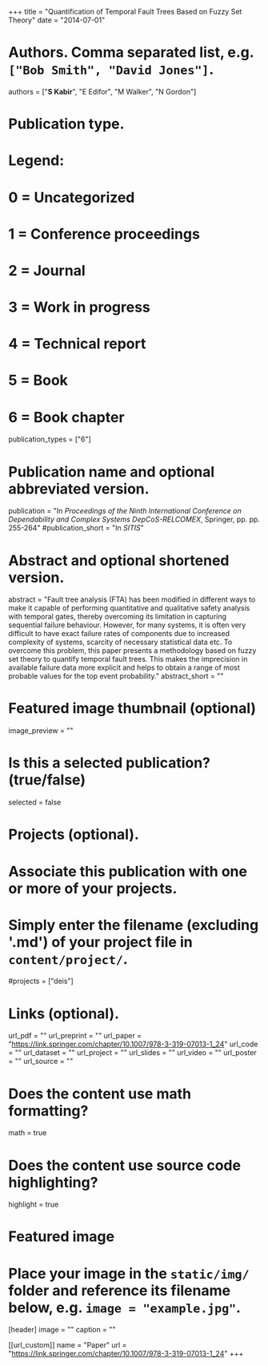 +++
title = "Quantification of Temporal Fault Trees Based on Fuzzy Set Theory"
date = "2014-07-01"

# Authors. Comma separated list, e.g. `["Bob Smith", "David Jones"]`.
authors = ["**S Kabir**", "E Edifor", "M Walker", "N Gordon"]

# Publication type.
# Legend:
# 0 = Uncategorized
# 1 = Conference proceedings
# 2 = Journal
# 3 = Work in progress
# 4 = Technical report
# 5 = Book
# 6 = Book chapter
publication_types = ["6"]

# Publication name and optional abbreviated version.
publication = "In *Proceedings of the Ninth International Conference on Dependability and Complex Systems DepCoS-RELCOMEX*, Springer, pp. pp. 255-264"
#publication_short = "In *SITIS*"

# Abstract and optional shortened version.
abstract = "Fault tree analysis (FTA) has been modified in different ways to make it capable of performing quantitative and qualitative safety analysis with temporal gates, thereby overcoming its limitation in capturing sequential failure behaviour. However, for many systems, it is often very difficult to have exact failure rates of components due to increased complexity of systems, scarcity of necessary statistical data etc. To overcome this problem, this paper presents a methodology based on fuzzy set theory to quantify temporal fault trees. This makes the imprecision in available failure data more explicit and helps to obtain a range of most probable values for the top event probability."
abstract_short = ""

# Featured image thumbnail (optional)
image_preview = ""

# Is this a selected publication? (true/false)
selected = false

# Projects (optional).
#   Associate this publication with one or more of your projects.
#   Simply enter the filename (excluding '.md') of your project file in `content/project/`.
#projects = ["deis"]

# Links (optional).
url_pdf = ""
url_preprint = ""
url_paper = "https://link.springer.com/chapter/10.1007/978-3-319-07013-1_24"
url_code = ""
url_dataset = ""
url_project = ""
url_slides = ""
url_video = ""
url_poster = ""
url_source = ""

# Does the content use math formatting?
math = true

# Does the content use source code highlighting?
highlight = true

# Featured image
# Place your image in the `static/img/` folder and reference its filename below, e.g. `image = "example.jpg"`.
[header]
image = ""
caption = ""

[[url_custom]]
    name = "Paper"
    url = "https://link.springer.com/chapter/10.1007/978-3-319-07013-1_24"
+++
